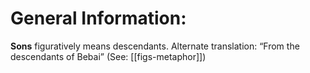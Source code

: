 # General Information:

**Sons** figuratively means descendants. Alternate translation: “From the descendants of Bebai” (See: [[figs-metaphor]])
